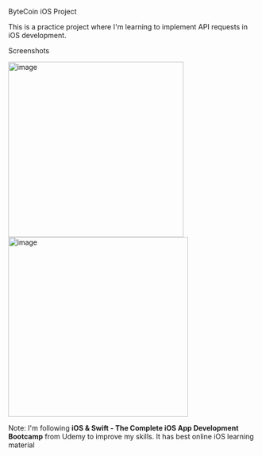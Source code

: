 ByteCoin iOS Project

This is a practice project where I'm learning to implement API requests in iOS development.

Screenshots


<img width="353" alt="image" src="https://github.com/phbgithub003/ByteCoin-iOS/assets/58509628/a44ab4a0-2df2-477d-a718-87e39c79ce05">

<img width="362" alt="image" src="https://github.com/phbgithub003/ByteCoin-iOS/assets/58509628/4dc40856-3509-4943-8100-a10bc54e8158">


Note: I'm following **iOS & Swift - The Complete iOS App Development Bootcamp** from Udemy to improve my skills. It has best online iOS learning material
